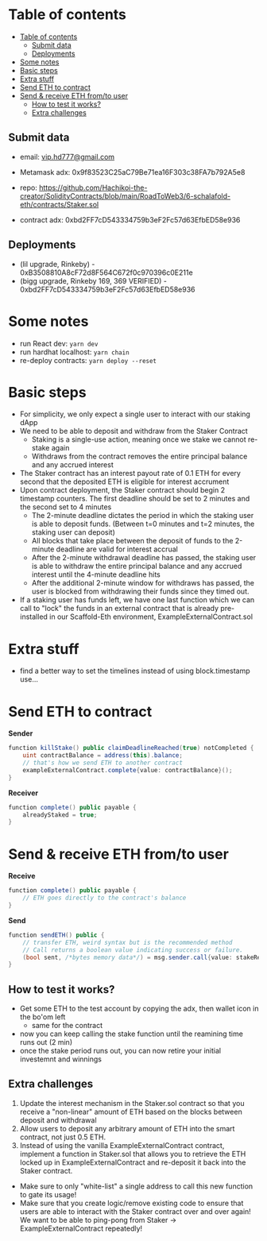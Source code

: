 # Table of contents
- [Table of contents](#table-of-contents)
  - [Submit data](#submit-data)
  - [Deployments](#deployments)
- [Some notes](#some-notes)
- [Basic steps](#basic-steps)
- [Extra stuff](#extra-stuff)
- [Send ETH to contract](#send-eth-to-contract)
- [Send & receive ETH from/to user](#send--receive-eth-fromto-user)
  - [How to test it works?](#how-to-test-it-works)
  - [Extra challenges](#extra-challenges)


## Submit data

- email: vip.hd777@gmail.com
- Metamask adx: 0x9f83523C25aC79Be71ea16F303c38FA7b792A5e8

- repo: https://github.com/Hachikoi-the-creator/SolidityContracts/blob/main/RoadToWeb3/6-schalafold-eth/contracts/Staker.sol
- contract adx: 0xbd2FF7cD543334759b3eF2Fc57d63EfbED58e936

## Deployments
- (lil upgrade, Rinkeby) - 0xB3508810A8cF72d8F564C672f0c970396c0E211e
- (bigg upgrade, Rinkeby 169, 369 VERIFIED) - 0xbd2FF7cD543334759b3eF2Fc57d63EfbED58e936


# Some notes
- run React dev: `yarn dev`
- run hardhat localhost: `yarn chain`
- re-deploy contracts: `yarn deploy --reset`


# Basic steps
- For simplicity, we only expect a single user to interact with our staking dApp
- We need to be able to deposit and withdraw from the Staker Contract
    - Staking is a single-use action, meaning once we stake we cannot re-stake again
    - Withdraws from the contract removes the entire principal balance and any accrued interest
- The Staker contract has an interest payout rate of 0.1 ETH for every second that the deposited ETH is eligible for interest accrument
- Upon contract deployment,  the Staker contract should begin 2 timestamp counters. The first deadline should be set to 2 minutes and the second set to 4 minutes
    - The 2-minute deadline dictates the period in which the staking user is able to deposit funds. (Between t=0 minutes and t=2 minutes, the staking user can deposit)
    - All blocks that take place between the deposit of funds to the 2-minute deadline are valid for interest accrual
    - After the 2-minute withdrawal deadline has passed, the staking user is able to withdraw the entire principal balance and any accrued interest until the 4-minute deadline hits
    - After the additional 2-minute window for withdraws has passed, the user is blocked from withdrawing their funds since they timed out.
- If a staking user has funds left, we have one last function which we can call to "lock" the funds in an external contract that is already pre-installed in our Scaffold-Eth environment,  ExampleExternalContract.sol


# Extra stuff
- find a better way to set the timelines instead of using block.timestamp use...

# Send ETH to contract
**Sender**
```c#
function killStake() public claimDeadlineReached(true) notCompleted {
    uint contractBalance = address(this).balance;
    // that's how we send ETH to another contract
    exampleExternalContract.complete{value: contractBalance}();
}
```

**Receiver**
```c#
function complete() public payable {
    alreadyStaked = true;
}
```


# Send & receive ETH from/to user
**Receive**
```c#
function complete() public payable {
    // ETH goes directly to the contract's balance
}
```

**Send**
```c#
function sendETH() public {
    // transfer ETH, weird syntax but is the recommended method
    // Call returns a boolean value indicating success or failure.
    (bool sent, /*bytes memory data*/) = msg.sender.call{value: stakeRewards}("");
}
```


## How to test it works? 
- Get some ETH to the test account by copying the adx, then wallet icon in the bo'om left
    - same for the contract
- now you can keep calling the stake function until the reamining time runs out (2 min)
- once the stake period runs out, you can now retire your initial investemnt and winnings


## Extra challenges
1. Update the interest mechanism in the Staker.sol contract so that you receive a "non-linear" amount of ETH based on the blocks between deposit and withdrawal
2. Allow users to deposit any arbitrary amount of ETH into the smart contract, not just 0.5 ETH.
3. Instead of using the vanilla ExampleExternalContract contract, implement a function in Staker.sol that allows you to retrieve the ETH locked up in ExampleExternalContract and re-deposit it back into the Staker contract.
- Make sure to only "white-list" a single address to call this new function to gate its usage!
- Make sure that you create logic/remove existing code to ensure that users are able to interact with the Staker contract over and over again! We want to be able to ping-pong from Staker -> ExampleExternalContract repeatedly!